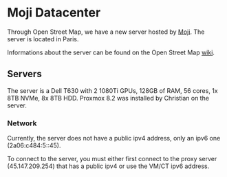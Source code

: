 # Moji Datacenter

Through Open Street Map, we have a new server hosted by [Moji](https://moji.fr/).
The server is located in Paris.

Informations about the server can be found on the Open Street Map [wiki](https://wiki.openstreetmap.org/wiki/FR:Serveurs_OpenStreetMap_France/Moji).

## Servers

The server is a Dell T630 with 2 1080Ti GPUs, 128GB of RAM, 56 cores, 1x 8TB NVMe, 8x 8TB HDD.
Proxmox 8.2 was installed by Christian on the server.

### Network

Currently, the server does not have a public ipv4 address, only an ipv6 one (2a06:c484:5::45).

To connect to the server, you must either first connect to the proxy server (45.147.209.254) that has a public ipv4 or use the VM/CT ipv6 address.